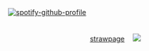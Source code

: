  ㅤㅤ  ㅤㅤ  ㅤㅤ [![spotify-github-profile](https://spotify-github-profile.kittinanx.com/api/view?uid=wjdes5kajmt1gqhbzctuzbgid&cover_image=true&theme=natemoo-re&show_offline=false&background_color=121212&interchange=true&bar_color=53b14f&bar_color_cover=false)](https://github.com/kittinan/spotify-github-profile)
ㅤ ㅤㅤㅤ ㅤㅤ  ㅤ ㅤㅤㅤ
ㅤ ㅤㅤㅤ ㅤㅤ  ㅤ ㅤㅤㅤ
ㅤ ㅤㅤㅤ ㅤ
ㅤ ㅤㅤㅤ ㅤㅤ  ㅤ ㅤㅤㅤ
ㅤ ㅤㅤㅤ ㅤㅤ  ㅤ ㅤㅤㅤㅤ  ㅤ ㅤㅤㅤ
 
ㅤ ㅤㅤㅤ ㅤㅤ  ㅤ ㅤㅤㅤ ㅤㅤㅤ ㅤㅤ  ㅤ ㅤ [strawpage](https://romuluswolf.straw.page/) ㅤ![](https://nyaa.neocities.org/shrines/shrines%20css/chiikawa/chiikawaemb3_chara_img.png)

 
  ㅤㅤ  ㅤㅤ  ㅤㅤ  ㅤㅤ 
  
